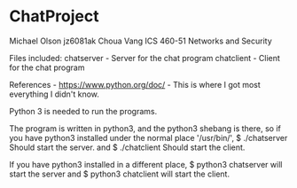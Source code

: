 # ChatProject
Michael Olson jz6081ak
Choua Vang
ICS 460-51 Networks and Security

Files included:
chatserver - Server for the chat program
chatclient - Client for the chat program

References -
https://www.python.org/doc/ - This is where I got most everything I didn't know.

Python 3 is needed to run the programs.

The program is written in python3, and the python3 shebang is there, so if you have python3 installed under the normal place '/usr/bin/', 
$ ./chatserver
Should start the server.
and
$ ./chatclient
Should start the client.

If you have python3 installed in a different place,
$ python3 chatserver
will start the server
and 
$ python3 chatclient
will start the client.
